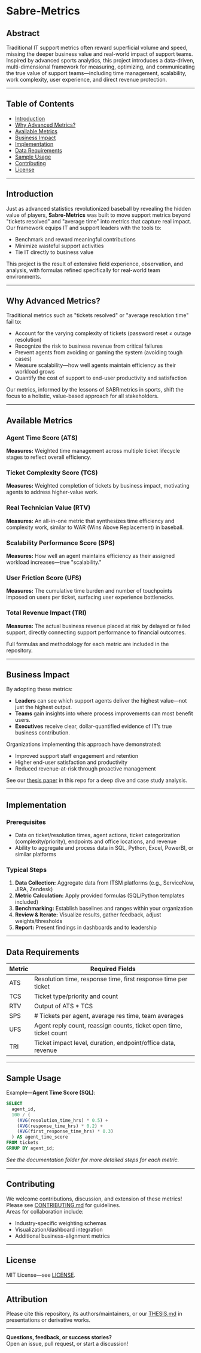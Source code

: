 # Sabre-Metrics

## Abstract

Traditional IT support metrics often reward superficial volume and speed, missing the deeper business value and real-world impact of support teams. Inspired by advanced sports analytics, this project introduces a data-driven, multi-dimensional framework for measuring, optimizing, and communicating the true value of support teams—including time management, scalability, work complexity, user experience, and direct revenue protection.

---

## Table of Contents

- [Introduction](#introduction)
- [Why Advanced Metrics?](#why-advanced-metrics)
- [Available Metrics](#available-metrics)
- [Business Impact](#business-impact)
- [Implementation](#implementation)
- [Data Requirements](#data-requirements)
- [Sample Usage](#sample-usage)
- [Contributing](#contributing)
- [License](#license)

---

## Introduction

Just as advanced statistics revolutionized baseball by revealing the hidden value of players, **Sabre-Metrics** was built to move support metrics beyond "tickets resolved" and "average time" into metrics that capture real impact. Our framework equips IT and support leaders with the tools to:

- Benchmark and reward meaningful contributions
- Minimize wasteful support activities
- Tie IT directly to business value

This project is the result of extensive field experience, observation, and analysis, with formulas refined specifically for real-world team environments.

---

## Why Advanced Metrics?

Traditional metrics such as "tickets resolved" or "average resolution time" fail to:

- Account for the varying complexity of tickets (password reset ≠ outage resolution)
- Recognize the risk to business revenue from critical failures
- Prevent agents from avoiding or gaming the system (avoiding tough cases)
- Measure scalability—how well agents maintain efficiency as their workload grows
- Quantify the cost of support to end-user productivity and satisfaction

Our metrics, informed by the lessons of SABRmetrics in sports, shift the focus to a holistic, value-based approach for all stakeholders.

---

## Available Metrics

### Agent Time Score (ATS)
**Measures:** Weighted time management across multiple ticket lifecycle stages to reflect overall efficiency.

### Ticket Complexity Score (TCS)
**Measures:** Weighted completion of tickets by business impact, motivating agents to address higher-value work.

### Real Technician Value (RTV)
**Measures:** An all-in-one metric that synthesizes time efficiency and complexity work, similar to WAR (Wins Above Replacement) in baseball.

### Scalability Performance Score (SPS)
**Measures:** How well an agent maintains efficiency as their assigned workload increases—true "scalability."

### User Friction Score (UFS)
**Measures:** The cumulative time burden and number of touchpoints imposed on users per ticket, surfacing user experience bottlenecks.

### Total Revenue Impact (TRI)
**Measures:** The actual business revenue placed at risk by delayed or failed support, directly connecting support performance to financial outcomes.

Full formulas and methodology for each metric are included in the repository.

---

## Business Impact

By adopting these metrics:
- **Leaders** can see which support agents deliver the highest value—not just the highest output.
- **Teams** gain insights into where process improvements can most benefit users.
- **Executives** receive clear, dollar-quantified evidence of IT’s true business contribution.

Organizations implementing this approach have demonstrated:
- Improved support staff engagement and retention
- Higher end-user satisfaction and productivity
- Reduced revenue-at-risk through proactive management

See our [thesis paper](THESIS.md) in this repo for a deep dive and case study analysis.

---

## Implementation

### Prerequisites

- Data on ticket/resolution times, agent actions, ticket categorization (complexity/priority), endpoints and office locations, and revenue
- Ability to aggregate and process data in SQL, Python, Excel, PowerBI, or similar platforms

### Typical Steps

1. **Data Collection:** Aggregate data from ITSM platforms (e.g., ServiceNow, JIRA, Zendesk)
2. **Metric Calculation:** Apply provided formulas (SQL/Python templates included)
3. **Benchmarking:** Establish baselines and ranges within your organization
4. **Review & Iterate:** Visualize results, gather feedback, adjust weights/thresholds
5. **Report:** Present findings in dashboards and to leadership

---

## Data Requirements

| Metric | Required Fields |
|--------|----------------|
| ATS    | Resolution time, response time, first response time per ticket |
| TCS    | Ticket type/priority and count |
| RTV    | Output of ATS * TCS |
| SPS    | # Tickets per agent, average res time, team averages |
| UFS    | Agent reply count, reassign counts, ticket open time, ticket count |
| TRI    | Ticket impact level, duration, endpoint/office data, revenue |

---

## Sample Usage

Example—**Agent Time Score (SQL)**:
```sql
SELECT 
  agent_id,
  100 / (
    (AVG(resolution_time_hrs) * 0.5) +
    (AVG(response_time_hrs) * 0.2) +
    (AVG(first_response_time_hrs) * 0.3)
  ) AS agent_time_score
FROM tickets
GROUP BY agent_id;
```
*See the documentation folder for more detailed steps for each metric.*

---

## Contributing

We welcome contributions, discussion, and extension of these metrics! Please see [CONTRIBUTING.md](CONTRIBUTING.md) for guidelines.  
Areas for collaboration include:
- Industry-specific weighting schemas
- Visualization/dashboard integration
- Additional business-alignment metrics

---

## License

MIT License—see [LICENSE](LICENSE).

---

## Attribution

Please cite this repository, its authors/maintainers, or our [THESIS.md](THESIS.md) in presentations or derivative works.

---

**Questions, feedback, or success stories?**  
Open an issue, pull request, or start a discussion!
